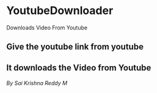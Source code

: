 # YoutubeDownloader
Downloads Video From Youtube
## Give the youtube link from youtube
## It downloads the Video from Youtube
###### By Sai Krishna Reddy M

